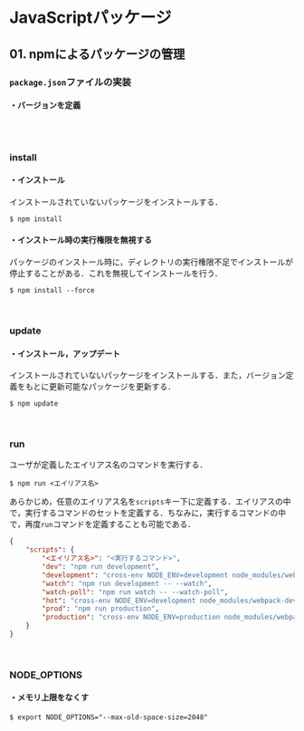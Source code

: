 # JavaScriptパッケージ

## 01. npmによるパッケージの管理

### ```package.json```ファイルの実装

#### ・バージョンを定義

```json

```

<br>

### install

#### ・インストール

インストールされていないパッケージをインストールする．

```shell
$ npm install
```

#### ・インストール時の実行権限を無視する

パッケージのインストール時に，ディレクトリの実行権限不足でインストールが停止することがある．これを無視してインストールを行う．

```shell
$ npm install --force
```

<br>

### update

#### ・インストール，アップデート

インストールされていないパッケージをインストールする．また，バージョン定義をもとに更新可能なパッケージを更新する．

```shell
$ npm update
```

<br>

### run

ユーザが定義したエイリアス名のコマンドを実行する．

```shell
$ npm run <エイリアス名>
```

あらかじめ，任意のエイリアス名を```scripts```キー下に定義する．エイリアスの中で，実行するコマンドのセットを定義する．ちなみに，実行するコマンドの中で，再度```run```コマンドを定義することも可能である．

```json
{
    "scripts": {
        "<エイリアス名>": "<実行するコマンド>",
        "dev": "npm run development",
        "development": "cross-env NODE_ENV=development node_modules/webpack/bin/webpack.js --progress --hide-modules --config=node_modules/laravel-mix/setup/webpack.config.js",
        "watch": "npm run development -- --watch",
        "watch-poll": "npm run watch -- --watch-poll",
        "hot": "cross-env NODE_ENV=development node_modules/webpack-dev-server/bin/webpack-dev-server.js --inline --hot --disable-host-check --config=node_modules/laravel-mix/setup/webpack.config.js",
        "prod": "npm run production",
        "production": "cross-env NODE_ENV=production node_modules/webpack/bin/webpack.js --no-progress --hide-modules --config=node_modules/laravel-mix/setup/webpack.config.js"
    }
}
```

<br>

### NODE_OPTIONS

#### ・メモリ上限をなくす

```shell
$ export NODE_OPTIONS="--max-old-space-size=2048"
```

